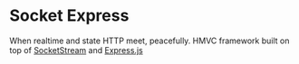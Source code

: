 Socket Express
=============

When realtime and state HTTP meet, peacefully. HMVC framework built on top of [SocketStream](https://github.com/socketstream/socketstream) and [Express.js](https://github.com/visionmedia/express)

